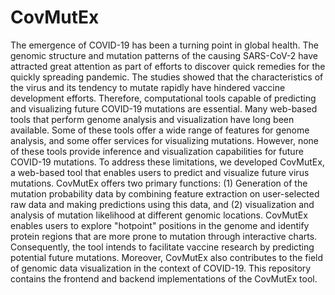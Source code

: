 # CovMutEx

The emergence of COVID-19 has been a turning point in global health. The genomic structure and mutation patterns of the causing SARS-CoV-2 have attracted great attention as part of efforts to discover quick remedies for the quickly spreading pandemic. The studies showed that the characteristics of the virus and its tendency to mutate rapidly have hindered vaccine development efforts. Therefore, computational tools capable of predicting and visualizing future COVID-19 mutations are essential. Many web-based tools that perform genome analysis and visualization have long been available. Some of these tools offer a wide range of features for genome analysis, and some offer services for visualizing mutations. However, none of these tools provide inference and visualization capabilities for future COVID-19 mutations. To address these limitations, we developed CovMutEx, a web-based tool that enables users to predict and visualize future virus mutations. CovMutEx offers two primary functions: (1) Generation of the mutation probability data by combining feature extraction on user-selected raw data and making predictions using this data, and (2) visualization and analysis of mutation likelihood at different genomic locations. CovMutEx enables users to explore "hotpoint" positions in the genome and identify protein regions that are more prone to mutation through interactive charts. Consequently, the tool intends to facilitate vaccine research by predicting potential future mutations. Moreover, CovMutEx also contributes to the field of genomic data visualization in the context of COVID-19. This repository contains the frontend and backend implementations of the CovMutEx tool.
